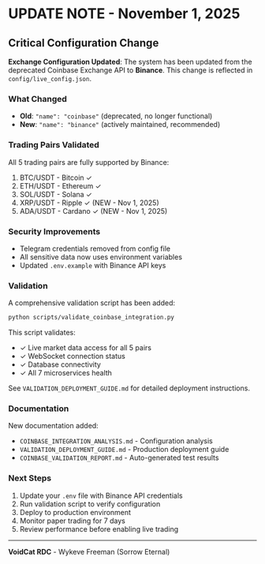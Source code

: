 # UPDATE NOTE - November 1, 2025

## Critical Configuration Change

**Exchange Configuration Updated**: The system has been updated from the deprecated Coinbase Exchange API to **Binance**. This change is reflected in `config/live_config.json`.

### What Changed

- **Old**: `"name": "coinbase"` (deprecated, no longer functional)
- **New**: `"name": "binance"` (actively maintained, recommended)

### Trading Pairs Validated

All 5 trading pairs are fully supported by Binance:
1. BTC/USDT - Bitcoin ✓
2. ETH/USDT - Ethereum ✓
3. SOL/USDT - Solana ✓
4. XRP/USDT - Ripple ✓ (NEW - Nov 1, 2025)
5. ADA/USDT - Cardano ✓ (NEW - Nov 1, 2025)

### Security Improvements

- Telegram credentials removed from config file
- All sensitive data now uses environment variables
- Updated `.env.example` with Binance API keys

### Validation

A comprehensive validation script has been added:
```bash
python scripts/validate_coinbase_integration.py
```

This script validates:
- ✓ Live market data access for all 5 pairs
- ✓ WebSocket connection status
- ✓ Database connectivity
- ✓ All 7 microservices health

See `VALIDATION_DEPLOYMENT_GUIDE.md` for detailed deployment instructions.

### Documentation

New documentation added:
- `COINBASE_INTEGRATION_ANALYSIS.md` - Configuration analysis
- `VALIDATION_DEPLOYMENT_GUIDE.md` - Production deployment guide
- `COINBASE_VALIDATION_REPORT.md` - Auto-generated test results

### Next Steps

1. Update your `.env` file with Binance API credentials
2. Run validation script to verify configuration
3. Deploy to production environment
4. Monitor paper trading for 7 days
5. Review performance before enabling live trading

---

**VoidCat RDC** - Wykeve Freeman (Sorrow Eternal)
